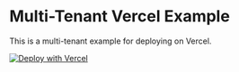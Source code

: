 # Multi-Tenant Vercel Example

This is a multi-tenant example for deploying on Vercel.

[![Deploy with Vercel](https://vercel.com/button)](https://vercel.com/import/project?template=https://github.com/Yogesh1290/vercel-auto)
